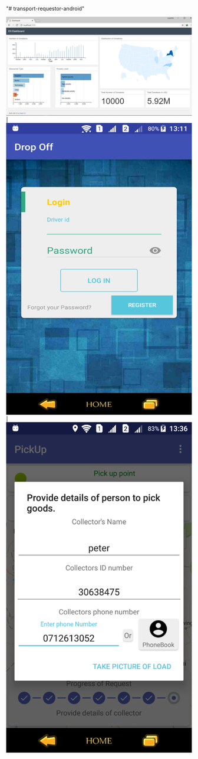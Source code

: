 "# transport-requestor-android" 

![alt text](https://github.com/pmwachira/D3Visualization/blob/master/static/img/d3%20%20visualization.PNG)|![alt text](https://github.com/pmwachira/transport-requestor-android/blob/master/Screenshot%201.png)|![alt text](https://github.com/pmwachira/transport-requestor-android/blob/master/Screenshot%202.png)
